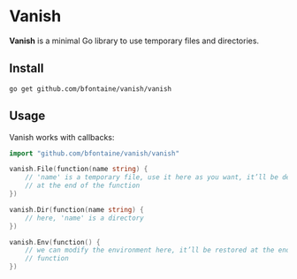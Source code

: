 # Vanish

**Vanish** is a minimal Go library to use temporary files and directories.

## Install

    go get github.com/bfontaine/vanish/vanish

## Usage

Vanish works with callbacks:

```go
import "github.com/bfontaine/vanish/vanish"

vanish.File(function(name string) {
    // 'name' is a temporary file, use it here as you want, it’ll be deleted
    // at the end of the function
})

vanish.Dir(function(name string) {
    // here, 'name' is a directory
})

vanish.Env(function() {
    // we can modify the environment here, it’ll be restored at the end of the
    // function
})
```
